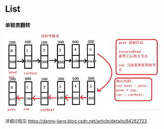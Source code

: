 # List

### 单链表翻转

![list-reverse](./img/list_reverse.jpeg)

详细过程见 https://danny-jiang.blog.csdn.net/article/details/84282723